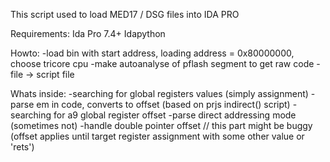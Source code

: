 This script used to load MED17 / DSG files into IDA PRO

Requirements:
Ida Pro 7.4+
Idapython

Howto:
-load bin with start address, loading address = 0x80000000, choose tricore cpu
-make autoanalyse of pflash segment to get raw code
-file -> script file

Whats inside:
-searching for global registers values (simply assignment)
-parse em in code, converts to offset (based on prjs indirect() script)
-searching for a9 global register offset
-parse direct addressing mode (sometimes not)
-handle double pointer offset // this part might be buggy (offset applies until target register assignment with some other value or 'rets')
